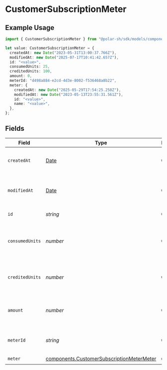 # CustomerSubscriptionMeter

## Example Usage

```typescript
import { CustomerSubscriptionMeter } from "@polar-sh/sdk/models/components/customersubscriptionmeter.js";

let value: CustomerSubscriptionMeter = {
  createdAt: new Date("2023-05-31T13:00:37.766Z"),
  modifiedAt: new Date("2025-07-17T10:41:42.657Z"),
  id: "<value>",
  consumedUnits: 25,
  creditedUnits: 100,
  amount: 0,
  meterId: "d498a884-e2cd-4d3e-8002-f536468a8b22",
  meter: {
    createdAt: new Date("2025-05-29T17:54:25.258Z"),
    modifiedAt: new Date("2023-05-13T23:55:31.561Z"),
    id: "<value>",
    name: "<value>",
  },
};
```

## Fields

| Field                                                                                                  | Type                                                                                                   | Required                                                                                               | Description                                                                                            | Example                                                                                                |
| ------------------------------------------------------------------------------------------------------ | ------------------------------------------------------------------------------------------------------ | ------------------------------------------------------------------------------------------------------ | ------------------------------------------------------------------------------------------------------ | ------------------------------------------------------------------------------------------------------ |
| `createdAt`                                                                                            | [Date](https://developer.mozilla.org/en-US/docs/Web/JavaScript/Reference/Global_Objects/Date)          | :heavy_check_mark:                                                                                     | Creation timestamp of the object.                                                                      |                                                                                                        |
| `modifiedAt`                                                                                           | [Date](https://developer.mozilla.org/en-US/docs/Web/JavaScript/Reference/Global_Objects/Date)          | :heavy_check_mark:                                                                                     | Last modification timestamp of the object.                                                             |                                                                                                        |
| `id`                                                                                                   | *string*                                                                                               | :heavy_check_mark:                                                                                     | The ID of the object.                                                                                  |                                                                                                        |
| `consumedUnits`                                                                                        | *number*                                                                                               | :heavy_check_mark:                                                                                     | The number of consumed units so far in this billing period.                                            | 25                                                                                                     |
| `creditedUnits`                                                                                        | *number*                                                                                               | :heavy_check_mark:                                                                                     | The number of credited units so far in this billing period.                                            | 100                                                                                                    |
| `amount`                                                                                               | *number*                                                                                               | :heavy_check_mark:                                                                                     | The amount due in cents so far in this billing period.                                                 | 0                                                                                                      |
| `meterId`                                                                                              | *string*                                                                                               | :heavy_check_mark:                                                                                     | The ID of the meter.                                                                                   | d498a884-e2cd-4d3e-8002-f536468a8b22                                                                   |
| `meter`                                                                                                | [components.CustomerSubscriptionMeterMeter](../../models/components/customersubscriptionmetermeter.md) | :heavy_check_mark:                                                                                     | N/A                                                                                                    |                                                                                                        |